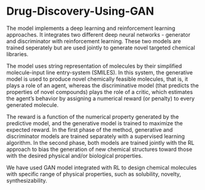 # Drug-Discovery-Using-GAN

The model implements a deep learning and reinforcement learning approaches. It integrates two different deep neural networks - generator and discriminator with reinforcement learning. These two models are trained seperately but are used jointly to generate novel targeted chemical libraries.

The model uses string representation of molecules by their simplified molecule-input line entry-system (SMILES). In this system, the generative model is used to produce novel chemically feasible molecules, that is, it plays a role of an agent, whereas the discriminative model (that predicts the properties of novel compounds) plays the role of a critic, which estimates the agent’s behavior by assigning a numerical reward (or penalty) to every generated molecule.

The reward is a function of the numerical property generated by the predictive model, and the generative model is trained to maximize the expected reward. In the first phase of the method, generative and discriminator models are trained separately with a supervised learning algorithm. In the second phase, both models are trained jointly with the RL approach to bias the generation of new chemical structures toward those with the desired physical and/or biological properties.

We have used GAN model integrated with RL to design chemical molecules with specific range of physical properties, such as solubility, novelty, synthesizability.
